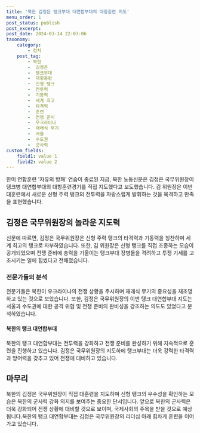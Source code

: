 ```yaml
---
title: '북한 김정은 탱크부대 대연합부대의 대항훈련 지도'
menu_order: 1
post_status: publish
post_excerpt: 
post_date: 2024-03-14 22:03:06
taxonomy:
    category:
        - 정치
    post_tag:
        - 북한
        -  김정은
        -  탱크부대
        -  대항훈련
        -  신형 탱크
        -  전투력
        -  기동력
        -  세계 최고
        -  타격력
        -  훈련
        -  전쟁 준비
        -  우크라이나
        -  재래식 무기
        -  서울
        -  수도권
        -  군사력
custom_fields:
    field1: value 1
    field2: value 2
---
```


한미 연합훈련 '자유의 방패' 연습이 종료된 지금, 북한 노동신문은 김정은 국무위원장이 탱크병 대연합부대의 대항훈련경기를 직접 지도했다고 보도했습니다. 김 위원장은 이번 대훈련에서 새로운 신형 주력 탱크의 전투력을 자랑스럽게 발휘하는 것을 목격하고 만족을 표현했습니다. 
## 김정은 국무위원장의 놀라운 지도력
신문에 따르면, 김정은 국무위원장은 신형 주력 탱크의 타격력과 기동력을 칭찬하며 세계 최고의 탱크로 자부하였습니다. 또한, 김 위원장은 신형 탱크를 직접 조종하는 모습이 공개되었으며 전쟁 준비에 총력을 기울이는 탱크부대 장병들을 격려하고 투쟁 기세를 고조시키는 일에 힘썼다고 전해졌습니다.
### 전문가들의 분석
전문가들은 북한이 우크라이나의 전쟁 상황을 주시하며 재래식 무기의 중요성을 재조명하고 있는 것으로 보았습니다. 또한, 김정은 국무위원장의 이번 탱크 대연합부대 지도는 서울과 수도권에 대한 공격 위협 및 전쟁 준비의 완비성을 강조하는 의도도 있었다고 분석하였습니다.
#### 북한의 탱크 대연합부대
북한의 탱크 대연합부대는 전투력을 강화하고 전쟁 준비를 완성하기 위해 지속적으로 훈련을 진행하고 있습니다. 김정은 국무위원장의 지도하에 탱크부대는 더욱 강력한 타격력과 방어력을 갖추고 있어 전쟁에 대비하고 있습니다.
## 마무리
북한의 김정은 국무위원장이 직접 대훈련을 지도하며 신형 탱크의 우수성을 확인하는 모습은 북한의 군사력 강화 의지를 보여주는 중요한 단서입니다. 앞으로 북한의 군사력은 더욱 강화되어 전쟁 상황에 대비할 것으로 보이며, 국제사회의 주목을 받을 것으로 예상됩니다.북한의 탱크 대연합부대는 김정은 국무위원장의 리더십 아래 힘차게 훈련을 이어가고 있습니다.
